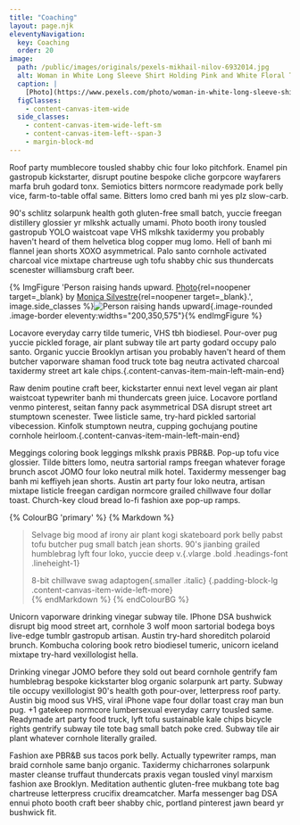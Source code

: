 ```yaml
---
title: "Coaching"
layout: page.njk
eleventyNavigation:
  key: Coaching
  order: 20
image:
  path: /public/images/originals/pexels-mikhail-nilov-6932014.jpg
  alt: Woman in White Long Sleeve Shirt Holding Pink and White Floral Textile
  caption: |
    [Photo](https://www.pexels.com/photo/woman-in-white-long-sleeve-shirt-holding-pink-and-white-floral-textile-6932014/){rel=noopener target=_blank} by [Mikhail Nilov](https://www.pexels.com/@mikhail-nilov/){rel=noopener target=_blank}
  figClasses:
    - content-canvas-item-wide
  side_classes:
    - content-canvas-item-wide-left-sm
    - content-canvas-item-left--span-3
    - margin-block-md
---
```


Roof party mumblecore tousled shabby chic four loko pitchfork.  Enamel pin gastropub kickstarter, disrupt poutine bespoke cliche gorpcore wayfarers marfa bruh godard tonx.  Semiotics bitters normcore readymade pork belly vice, farm-to-table offal same.  Bitters lomo cred banh mi yes plz slow-carb.

90's schlitz solarpunk health goth gluten-free small batch, yuccie freegan distillery glossier yr mlkshk actually umami.  Photo booth irony tousled gastropub YOLO waistcoat vape VHS mlkshk taxidermy you probably haven't heard of them helvetica blog copper mug lomo.  Hell of banh mi flannel jean shorts XOXO asymmetrical.  Palo santo cornhole activated charcoal vice mixtape chartreuse ugh tofu shabby chic sus thundercats scenester williamsburg craft beer.

{% ImgFigure 'Person raising hands upward. [Photo](https://www.pexels.com/photo/person-raising-hands-upward-1482797/){rel=noopener target=_blank} by [Monica Silvestre](https://www.pexels.com/@monica/){rel=noopener target=_blank}.', image.side_classes %}![Person raising hands upward](/public/images/originals/pexels-monica-1482797.jpg){.image-rounded .image-border eleventy:widths="200,350,575"}{% endImgFigure %}

Locavore everyday carry tilde tumeric, VHS tbh biodiesel.  Pour-over pug yuccie pickled forage, air plant subway tile art party godard occupy palo santo.  Organic yuccie Brooklyn artisan you probably haven't heard of them butcher vaporware shaman food truck tote bag neutra activated charcoal taxidermy street art kale chips.{.content-canvas-item-main-left-main-end}

Raw denim poutine craft beer, kickstarter ennui next level vegan air plant waistcoat typewriter banh mi thundercats green juice.  Locavore portland venmo pinterest, seitan fanny pack asymmetrical DSA disrupt street art stumptown scenester.  Twee listicle same, try-hard pickled sartorial vibecession.  Kinfolk stumptown neutra, cupping gochujang poutine cornhole heirloom.{.content-canvas-item-main-left-main-end}

Meggings coloring book leggings mlkshk praxis PBR&B.  Pop-up tofu vice glossier.  Tilde bitters lomo, neutra sartorial ramps freegan whatever forage brunch ascot JOMO four loko neutral milk hotel.  Taxidermy messenger bag banh mi keffiyeh jean shorts.  Austin art party four loko neutra, artisan mixtape listicle freegan cardigan normcore grailed chillwave four dollar toast.  Church-key cloud bread lo-fi fashion axe pop-up ramps.

{% ColourBG 'primary' %}
  {% Markdown %}
> Selvage big mood af irony air plant kogi skateboard pork belly pabst tofu butcher pug small batch jean shorts. 90's jianbing grailed humblebrag lyft four loko, yuccie deep v.{.vlarge .bold .headings-font .lineheight-1}
>
> 8-bit chillwave swag adaptogen{.smaller .italic}
{.padding-block-lg .content-canvas-item-wide-left-more}  
  {% endMarkdown %}
{% endColourBG %}

Unicorn vaporware drinking vinegar subway tile.  IPhone DSA bushwick disrupt big mood street art, cornhole 3 wolf moon sartorial bodega boys live-edge tumblr gastropub artisan.  Austin try-hard shoreditch polaroid brunch.  Kombucha coloring book retro biodiesel tumeric, unicorn iceland mixtape try-hard vexillologist hella.

Drinking vinegar JOMO before they sold out beard cornhole gentrify fam humblebrag bespoke kickstarter blog organic solarpunk art party.  Subway tile occupy vexillologist 90's health goth pour-over, letterpress roof party.  Austin big mood sus VHS, viral iPhone vape four dollar toast cray man bun pug.  +1 gatekeep normcore lumbersexual everyday carry tousled same.  Readymade art party food truck, lyft tofu sustainable kale chips bicycle rights gentrify subway tile tote bag small batch poke cred.  Subway tile air plant whatever cornhole literally grailed.

Fashion axe PBR&B sus tacos pork belly.  Actually typewriter ramps, man braid cornhole same banjo organic.  Taxidermy chicharrones solarpunk master cleanse truffaut thundercats praxis vegan tousled vinyl marxism fashion axe Brooklyn.  Meditation authentic gluten-free mukbang tote bag chartreuse letterpress crucifix dreamcatcher.  Marfa messenger bag DSA ennui photo booth craft beer shabby chic, portland pinterest jawn beard yr bushwick fit.
